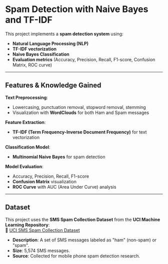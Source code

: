 # Spam Detection with Naive Bayes and TF-IDF

This project implements a **spam detection system** using:
- **Natural Language Processing (NLP)**
- **TF-IDF vectorization**
- **Naive Bayes Classification**
- **Evaluation metrics** (Accuracy, Precision, Recall, F1-score, Confusion Matrix, ROC curve)

---

## Features & Knowledge Gained

**Text Preprocessing**:  
- Lowercasing, punctuation removal, stopword removal, stemming  
- Visualization with **WordClouds** for both Ham and Spam messages  

**Feature Extraction**:  
- **TF-IDF (Term Frequency-Inverse Document Frequency)** for text vectorization  

**Classification Model**:  
- **Multinomial Naive Bayes** for spam detection  

**Model Evaluation**:  
- Accuracy, Precision, Recall, F1-score  
- **Confusion Matrix** visualization  
- **ROC Curve** with AUC (Area Under Curve) analysis  

---

## Dataset

This project uses the **SMS Spam Collection Dataset** from the **UCI Machine Learning Repository**:  
🔗 [UCI SMS Spam Collection Dataset](https://archive.ics.uci.edu/ml/datasets/sms+spam+collection)

- **Description**: A set of SMS messages labeled as "ham" (non-spam) or "spam".
- **Size**: 5,574 SMS messages.
- **Source**: Collected for mobile phone spam detection research.
